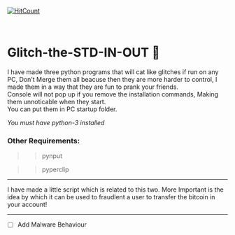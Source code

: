 [![HitCount](http://hits.dwyl.io/D-E-F-E-A-T/Glitch-the-STD-IN-OUT.svg)](http://hits.dwyl.io/D-E-F-E-A-T/Glitch-the-STD-IN-OUT)

</br>

# Glitch-the-STD-IN-OUT :stars:
I have made three python programs that will cat like glitches if run on any PC, Don't Merge them all beacuse then they are more harder to control, I made them in a way that they are fun to prank your friends. <br> Console will not pop up if you remove the installation commands, Making them unnoticable when they start. <br> You can put them in PC startup folder.

*You must have python-3 installed*

### Other Requirements:
> > pynput

> > pyperclip

-------------------
I have made a little script which is related to this two. More Important is the idea by which it can be used to fraudlent a user to transfer the bitcoin in your account!

-------------------

- [ ] Add Malware Behaviour
